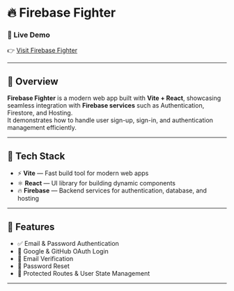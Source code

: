 
# 🔥 Firebase Fighter

### 🚀 Live Demo  
👉 [Visit Firebase Fighter](https://firebase-fighter.pages.dev/)

---

## 📖 Overview  
**Firebase Fighter** is a modern web app built with **Vite + React**, showcasing seamless integration with **Firebase services** such as Authentication, Firestore, and Hosting.  
It demonstrates how to handle user sign-up, sign-in, and authentication management efficiently.

---

## 🧩 Tech Stack
- ⚡ **Vite** — Fast build tool for modern web apps  
- ⚛️ **React** — UI library for building dynamic components  
- 🔥 **Firebase** — Backend services for authentication, database, and hosting  

---

## 🔐 Features
- ✅ Email & Password Authentication  
- 🔑 Google & GitHub OAuth Login  
- 📧 Email Verification  
- 🔁 Password Reset  
- 🧭 Protected Routes & User State Management  

---